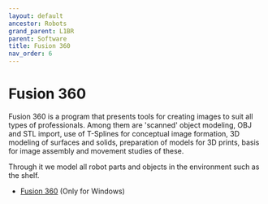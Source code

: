 ```yaml
---
layout: default
ancestor: Robots
grand_parent: L1BR
parent: Software
title: Fusion 360
nav_order: 6
---
```


# Fusion 360

Fusion 360 is a program that presents tools for creating images to suit all types of professionals. Among them are 'scanned' object modeling, OBJ and STL import, use of T-Splines for conceptual image formation, 3D modeling of surfaces and solids, preparation of models for 3D prints, basis for image assembly and movement studies of these.

Through it we model all robot parts and objects in the environment such as the shelf.

- [Fusion 360](https://www.autodesk.com/products/fusion-360/overview) (Only for Windows)
